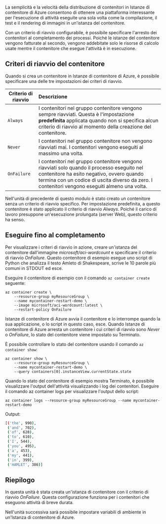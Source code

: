 La semplicità e la velocità della distribuzione di contenitori in Istanze di contenitore di Azure consentono di ottenere una piattaforma interessante per l'esecuzione di attività eseguite una sola volta come la compilazione, il test e il rendering di immagini in un'istanza del contenitore.

Con un criterio di riavvio configurabile, è possibile specificare l'arresto dei contenitori al completamento dei processi. Poiché le istanze del contenitore vengono fatturate al secondo, vengono addebitate solo le risorse di calcolo usate mentre il contenitore che esegue l'attività è in esecuzione.

## <a name="container-restart-policies"></a>Criteri di riavvio del contenitore

Quando si crea un contenitore in Istanze di contenitore di Azure, è possibile specificare una delle tre impostazioni dei criteri di riavvio.

| Criterio di riavvio   | Descrizione |
| ---------------- | :---------- |
| `Always` | I contenitori nel gruppo contenitore vengono sempre riavviati. Questa è l'impostazione **predefinita** applicata quando non si specifica alcun criterio di riavvio al momento della creazione del contenitore. |
| `Never` | I contenitori nel gruppo contenitore non vengono riavviati mai. I contenitori vengono eseguiti al massimo una volta. |
| `OnFailure` | I contenitori nel gruppo contenitore vengono riavviati solo quando il processo eseguito nel contenitore ha esito negativo, ovvero quando termina con un codice di uscita diverso da zero. I contenitori vengono eseguiti almeno una volta. |

Nell'unità di precedente di questo modulo è stato creato un contenitore senza un criterio di riavvio specifico. Per impostazione predefinita, a questo contenitore è stato applicato il criterio di riavvio *Always*. Poiché il carico di lavoro presuppone un'esecuzione prolungata (server Web), questo criterio ha senso.

## <a name="run-to-completion"></a>Eseguire fino al completamento

Per visualizzare i criteri di riavvio in azione, creare un'istanza del contenitore dall'immagine *microsoft/aci-wordcount* e specificare il criterio di riavvio *OnFailure*. Questo contenitore di esempio esegue uno script di Python che analizza il testo Amleto di Shakespeare, scrive le 10 parole più comuni in STDOUT ed esce.

Eseguire il contenitore di esempio con il comando `az container create` seguente:

```azureclu
az container create \
    --resource-group myResourceGroup \
    --name mycontainer-restart-demo \
    --image microsoft/aci-wordcount:latest \
    --restart-policy OnFailure
```

Istanze di contenitore di Azure avvia il contenitore e lo interrompe quando la sua applicazione, o lo script in questo caso, esce. Quando Istanze di contenitore di Azure arresta un contenitore i cui criteri di riavvio sono *Never* o *OnFailure*, lo stato del contenitore viene impostato su Terminato.

È possibile controllare lo stato del contenitore usando il comando `az container show`:

```azurecli
az container show \
    --resource-group myResourceGroup \
    --name mycontainer-restart-demo \
    --query containers[0].instanceView.currentState.state
```

Quando lo stato del contenitore di esempio mostra Terminato, è possibile visualizzare l'output dell'attività visualizzando i log dei contenitori. Eseguire il comando az container logs per visualizzare l'output dello script:

```azurecli
az container logs --resource-group myResourceGroup --name mycontainer-restart-demo
```

Output:

```bash
[('the', 990),
 ('and', 702),
 ('of', 628),
 ('to', 610),
 ('I', 544),
 ('you', 495),
 ('a', 453),
 ('my', 441),
 ('in', 399),
 ('HAMLET', 386)]
```

## <a name="summary"></a>Riepilogo

In questa unità è stata creata un'istanza di contenitore con il criterio di riavvio *OnFailure*. Questa configurazione funziona per i contenitori che eseguono attività di breve durata.

Nell'unità successiva sarà possibile impostare variabili di ambiente in un'Istanza di contenitore di Azure.
